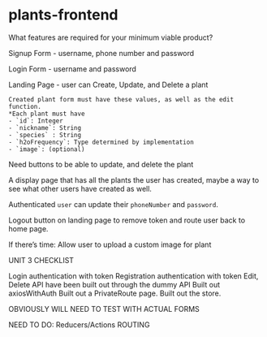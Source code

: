 # plants-frontend

What features are required for your minimum viable product?

Signup Form - username, phone number and password

Login Form - username and password

Landing Page - user can Create, Update, and Delete a plant

    Created plant form must have these values, as well as the edit function.
    *Each plant must have
    - `id`: Integer
    - `nickname`: String
    - `species` : String
    - `h2oFrequency`: Type determined by implementation
    - `image`: (optional)

Need buttons to be able to update, and delete the plant

A display page that has all the plants the user has created, maybe a way to see what other users have created as well.

Authenticated `user` can update their `phoneNumber` and `password`.

Logout button on landing page to remove token and route user back to home page.

If there’s time: Allow user to upload a custom image for plant

UNIT 3 CHECKLIST

Login authentication with token
Registration authentication with token
Edit, Delete API have been built out through the dummy API
Built out axiosWithAuth
Built out a PrivateRoute page.
Built out the store.

OBVIOUSLY WILL NEED TO TEST WITH ACTUAL FORMS

NEED TO DO:
Reducers/Actions
ROUTING
